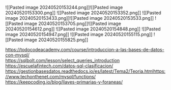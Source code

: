 ![[Pasted image 20240520153244.png]]![[Pasted image 20240520153300.png]]
![[Pasted image 20240520153352.png]]
![[Pasted image 20240520153433.png]]![[Pasted image 20240520153533.png]]
![[Pasted image 20240520153705.png]]![[Pasted image 20240520154612.png]]
![[Pasted image 20240520154848.png]]
![[Pasted image 20240520154947.png]]
![[Pasted image 20240520155115.png]]
![[Pasted image 20240520155825.png]]


https://todocodeacademy.com/course/introduccion-a-las-bases-de-datos-con-mysql/  
https://sqlbolt.com/lesson/select_queries_introduction  
https://escuelafintech.com/datos-sql-clasificacion/  
https://gestionbasesdatos.readthedocs.io/es/latest/Tema2/Teoria.htmlhttps://www.techonthenet.com/mysql/functions/  
https://keepcoding.io/blog/llaves-primarias-y-foraneas/